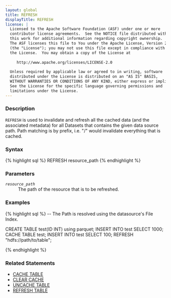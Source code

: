 ```yaml
---
layout: global
title: REFRESH
displayTitle: REFRESH
license: |
  Licensed to the Apache Software Foundation (ASF) under one or more
  contributor license agreements.  See the NOTICE file distributed with
  this work for additional information regarding copyright ownership.
  The ASF licenses this file to You under the Apache License, Version 2.0
  (the "License"); you may not use this file except in compliance with
  the License.  You may obtain a copy of the License at
 
     http://www.apache.org/licenses/LICENSE-2.0
 
  Unless required by applicable law or agreed to in writing, software
  distributed under the License is distributed on an "AS IS" BASIS,
  WITHOUT WARRANTIES OR CONDITIONS OF ANY KIND, either express or implied.
  See the License for the specific language governing permissions and
  limitations under the License.
---
```


### Description
`REFRESH` is used to invalidate and refresh all the cached data (and the associated metadata) for
all Datasets that contains the given data source path. Path matching is by prefix, i.e. "/" would
invalidate everything that is cached. 

### Syntax
{% highlight sql %}
REFRESH resource_path
{% endhighlight %}

### Parameters
<dl>
 <dt><code><em>resource_path</em></code></dt>
 <dd>The path of the resource that is to be refreshed.</dd>
</dl>

### Examples
{% highlight sql %}
 -- The Path is resolved using the datasource's File Index.
 
CREATE TABLE test(ID INT) using parquet;
INSERT INTO test SELECT 1000;
CACHE TABLE test;
INSERT INTO test SELECT 100;
REFRESH "hdfs://path/to/table";
 
{% endhighlight %}

### Related Statements
- [CACHE TABLE](sql-ref-syntax-aux-cache-cache-table.html)
- [CLEAR CACHE](sql-ref-syntax-aux-cache-clear-cache.html)
- [UNCACHE TABLE](sql-ref-syntax-aux-cache-uncache-table.html)
- [REFRESH TABLE](sql-ref-syntax-aux-refresh-table.html)